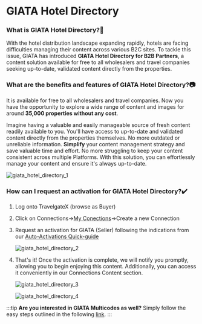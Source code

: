 ﻿---
sidebar_position: 1
---

# GIATA Hotel Directory

### What is GIATA Hotel Directory?🚀
With the hotel distribution landscape expanding rapidly, hotels are facing difficulties managing their content across various B2C sites. To tackle this issue, GIATA has introduced **GIATA Hotel Directory for B2B Partners**, a content solution available for free to all wholesalers and travel companies seeking up-to-date, validated content directly from the properties.

### What are the benefits and features of GIATA Hotel Directory?📷
It is available for free to all wholesalers and travel companies. Now you have the opportunity to explore a wide range of content and images for around **35,000 properties without any cost**.  

Imagine having a valuable and easily manageable source of fresh content readily available to you.
You'll have access to up-to-date and validated content directly from the properties themselves. No more outdated or unreliable information.
**Simplify** your content management strategy and save valuable time and effort. No more struggling to keep your content consistent across multiple Platforms. With this solution, you can effortlessly manage your content and ensure it's always up-to-date.

![giata_hotel_directory_1](https://storage.travelgate.com/kbase/giata_hotel_directory_1.jpg)

### How can I request an activation for GIATA Hotel Directory?✔️
1. Log onto TravelgateX (browse as Buyer)
1. Click on Connections&rarr;[My Conections](https://knowledge.travelgate.com/my-connections)&rarr;Create a new Connection
1. Request an activation for GIATA (Seller) following the indications from our [Auto-Activations Quick-guide](https://knowledge.travelgate.com/auto-activations-quickguide)

	![giata_hotel_directory_2](https://storage.travelgate.com/kbase/giata_hotel_directory_2.jpg)

1. That's it! Once the activation is complete, we will notify you promptly, allowing you to begin enjoying this content. Additionally, you can access it conveniently in our Connections Content section. 

	![giata_hotel_directory_3](https://storage.travelgate.com/kbase/giata_hotel_directory_3.jpg)

	![giata_hotel_directory_4](https://storage.travelgate.com/kbase/giata_hotel_directory_4.jpg)

:::tip
**Are you interested in GIATA Multicodes as well?**
Simply follow the easy steps outlined in the following [link](https://knowledge.travelgatex.com/hotels-giata).
:::